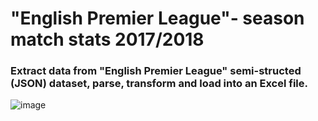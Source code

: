 # "English Premier League"- season match stats 2017/2018
### Extract data from "English Premier League" semi-structed (JSON) dataset, parse, transform and load into an Excel file.


![image](https://user-images.githubusercontent.com/60735401/215338209-e1eb446d-579c-473c-97a1-85ad94016394.png)

